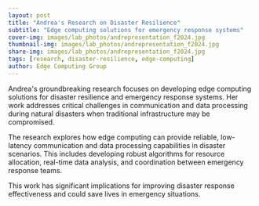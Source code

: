 ```yaml
---
layout: post
title: "Andrea's Research on Disaster Resilience"
subtitle: "Edge computing solutions for emergency response systems"
cover-img: images/lab_photos/andrepresentation_f2024.jpg
thumbnail-img: images/lab_photos/andrepresentation_f2024.jpg
share-img: images/lab_photos/andrepresentation_f2024.jpg
tags: [research, disaster-resilience, edge-computing]
author: Edge Computing Group
---
```


Andrea's groundbreaking research focuses on developing edge computing solutions for disaster resilience and emergency response systems. Her work addresses critical challenges in communication and data processing during natural disasters when traditional infrastructure may be compromised.

The research explores how edge computing can provide reliable, low-latency communication and data processing capabilities in disaster scenarios. This includes developing robust algorithms for resource allocation, real-time data analysis, and coordination between emergency response teams.

This work has significant implications for improving disaster response effectiveness and could save lives in emergency situations.
